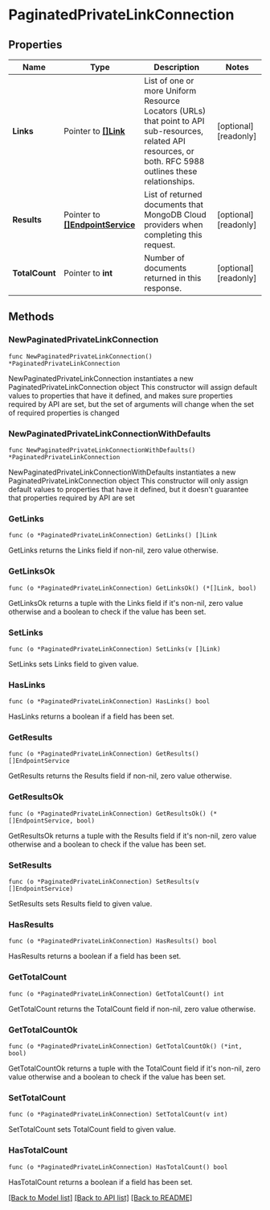# PaginatedPrivateLinkConnection

## Properties

Name | Type | Description | Notes
------------ | ------------- | ------------- | -------------
**Links** | Pointer to [**[]Link**](Link.md) | List of one or more Uniform Resource Locators (URLs) that point to API sub-resources, related API resources, or both. RFC 5988 outlines these relationships. | [optional] [readonly] 
**Results** | Pointer to [**[]EndpointService**](EndpointService.md) | List of returned documents that MongoDB Cloud providers when completing this request. | [optional] [readonly] 
**TotalCount** | Pointer to **int** | Number of documents returned in this response. | [optional] [readonly] 

## Methods

### NewPaginatedPrivateLinkConnection

`func NewPaginatedPrivateLinkConnection() *PaginatedPrivateLinkConnection`

NewPaginatedPrivateLinkConnection instantiates a new PaginatedPrivateLinkConnection object
This constructor will assign default values to properties that have it defined,
and makes sure properties required by API are set, but the set of arguments
will change when the set of required properties is changed

### NewPaginatedPrivateLinkConnectionWithDefaults

`func NewPaginatedPrivateLinkConnectionWithDefaults() *PaginatedPrivateLinkConnection`

NewPaginatedPrivateLinkConnectionWithDefaults instantiates a new PaginatedPrivateLinkConnection object
This constructor will only assign default values to properties that have it defined,
but it doesn't guarantee that properties required by API are set

### GetLinks

`func (o *PaginatedPrivateLinkConnection) GetLinks() []Link`

GetLinks returns the Links field if non-nil, zero value otherwise.

### GetLinksOk

`func (o *PaginatedPrivateLinkConnection) GetLinksOk() (*[]Link, bool)`

GetLinksOk returns a tuple with the Links field if it's non-nil, zero value otherwise
and a boolean to check if the value has been set.

### SetLinks

`func (o *PaginatedPrivateLinkConnection) SetLinks(v []Link)`

SetLinks sets Links field to given value.

### HasLinks

`func (o *PaginatedPrivateLinkConnection) HasLinks() bool`

HasLinks returns a boolean if a field has been set.

### GetResults

`func (o *PaginatedPrivateLinkConnection) GetResults() []EndpointService`

GetResults returns the Results field if non-nil, zero value otherwise.

### GetResultsOk

`func (o *PaginatedPrivateLinkConnection) GetResultsOk() (*[]EndpointService, bool)`

GetResultsOk returns a tuple with the Results field if it's non-nil, zero value otherwise
and a boolean to check if the value has been set.

### SetResults

`func (o *PaginatedPrivateLinkConnection) SetResults(v []EndpointService)`

SetResults sets Results field to given value.

### HasResults

`func (o *PaginatedPrivateLinkConnection) HasResults() bool`

HasResults returns a boolean if a field has been set.

### GetTotalCount

`func (o *PaginatedPrivateLinkConnection) GetTotalCount() int`

GetTotalCount returns the TotalCount field if non-nil, zero value otherwise.

### GetTotalCountOk

`func (o *PaginatedPrivateLinkConnection) GetTotalCountOk() (*int, bool)`

GetTotalCountOk returns a tuple with the TotalCount field if it's non-nil, zero value otherwise
and a boolean to check if the value has been set.

### SetTotalCount

`func (o *PaginatedPrivateLinkConnection) SetTotalCount(v int)`

SetTotalCount sets TotalCount field to given value.

### HasTotalCount

`func (o *PaginatedPrivateLinkConnection) HasTotalCount() bool`

HasTotalCount returns a boolean if a field has been set.


[[Back to Model list]](../README.md#documentation-for-models) [[Back to API list]](../README.md#documentation-for-api-endpoints) [[Back to README]](../README.md)


